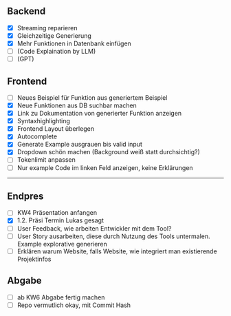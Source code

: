 ## Backend
- [x] Streaming reparieren
- [x] Gleichzeitige Generierung
- [x] Mehr Funktionen in Datenbank einfügen
- [ ] (Code Explaination by LLM)
- [ ] (GPT)

## Frontend
- [ ] Neues Beispiel für Funktion aus generiertem Beispiel
- [x] Neue Funktionen aus DB suchbar machen
- [x] Link zu Dokumentation von generierter Funktion anzeigen
- [x] Syntaxhighlighting
- [x] Frontend Layout überlegen
- [x] Autocomplete
- [x] Generate Example ausgrauen bis valid input
- [x] Dropdown schön machen (Background weiß statt durchsichtig?)
- [ ] Tokenlimit anpassen
- [ ] Nur example Code im linken Feld anzeigen, keine Erklärungen

-------------------------------------------------------------------------------

## Endpres
- [ ] KW4 Präsentation anfangen
- [x] 1.2. Präsi Termin Lukas gesagt
- [ ] User Feedback, wie arbeiten Entwickler mit dem Tool?
- [ ] User Story ausarbeiten, diese durch Nutzung des Tools untermalen. Example explorative generieren
- [ ] Erklären warum Website, falls Website, wie integriert man existierende Projektinfos

## Abgabe
- [ ] ab KW6 Abgabe fertig machen
- [ ] Repo vermutlich okay, mit Commit Hash
